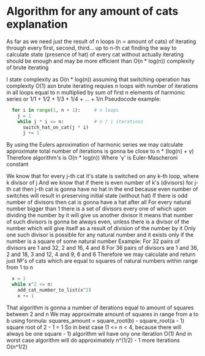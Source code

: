 # Algorithm for any amount of cats explanation

As far as we need just the result of n loops (n = amount of cats)
of iterating through every first, second, third... up to n-th cat
finding the way to calculate state (presence of hat) of every cat without actually iterating
should be enough and may be more efficient than O(n * log(n)) complexity of brute iterating

I state complexity as O(n * log(n)) assuming that switching operation has complexity O(1) 
asn brute iterating requies n loops with number of iterations in all loops 
equal to n multiplied by sum of first n elements
of harmonic series or 1/1 + 1/2 + 1/3 + 1/4 + ... + 1/n
Pseudocode example:
```python
  for i in range(1, n + 1):     # n loops
    j = 1
    while j * i <= n:           # n / i iterations
      switch_hat_on_cat(j * i)  
      j += 1
```

By using the Eulers aproximation of harmonic series we may calculate
approximate total number of iterations is gonna be close to n * (log(n) + γ)
Therefore algorithm's is O(n * log(n))
Where 'γ' is Euler-Mascheroni constant


We know that for every j-th cat it's state is switched on any k-th loop, where k divisor of j
And we know that if there is even number of k's (divisors) for j-th cat
then j-th cat is gonna have no hat in the end because even number of switches will result in preserving initial state (without hat)
If there is odd number of divisors then cat is gonna have a hat after all
For every natural number bigger than 1 there is a set of divisors
every one of which upon dividing the number by it will give us another divisor 
It means that number of such divisors is gonna be always even, unless there is a divisor of the number
which will give itself as a result of division of the number by it
Only one such divisor is possible for any natural number and it exists only if the number is a square of some natural number
Example:
For 32 pairs of divisors are 1 and 32, 2 and 16, 4 and 8
For 36 pairs of divisors are 1 and 36, 2 and 18, 3 and 12, 4 and 9, 6 and 6
Therefore we may calculate and return just №'s of cats which are equal to squares of natural numbers within range from 1 to n
```python
  x = 1
  while x^2 <= n:
    add_cat_number_to_list(x^2)
    x += 1
```
That algorithm is gonna a number of iterations equal to amount of squares between 2 and n
We may approximate amount of squares in range from a to b using formula:
squares_amount = square_root(b) - square_root(a - 1)
square root of 2 - 1 = 1
So in best case (1 <= n < 4, because there will always be one square - 1) algorithm wil have ony one iteration
O(1)
And in worst case algorithm will do approximately  n^(1/2) - 1 more iterations
O(n^1/2)
